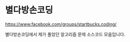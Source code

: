 ﻿# 별다방손코딩 

https://www.facebook.com/groups/startbucks.coding/

별다방손코딩에서 제가 풀었던 알고리즘 문제 소스코드 모음입니다.
